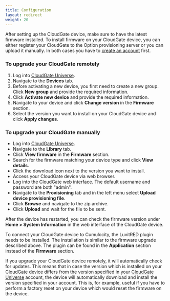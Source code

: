 ```yaml
---
title: Configuration
layout: redirect
weight: 20
---
```


After setting up the CloudGate device, make sure to have the latest firmware installed. To install firmware on your CloudGate device, you can either register your CloudGate to the Option provisioning server or you can upload it manually. In both cases you have to [create an account](https://cloudgateuniverse.com/) first.

### To upgrade your CloudGate remotely

1. Log into [CloudGate Universe](https://cloudgateuniverse.com/).
2. Navigate to the **Devices** tab.
3. Before activating a new device, you first need to create a new group. Click **New group** and provide the required information.
4. Click **Activate new device** and provide the required information.
5. Navigate to your device and click **Change version** in the **Firmware** section.
6. Select the version you want to install on your CloudGate device and click **Apply changes**.

### To upgrade your CloudGate manually

- Log into [CloudGate Universe](https://cloudgateuniverse.com/).
- Navigate to the **Library** tab.
- Click **View firmware** in the **Firmware** section.
- Search for the firmware matching your device type and click **View details**.
- Click the download icon next to the version you want to install.
- Access your CloudGate device via web browser.
- Log into the CloudGate web interface. The default username and password are both "admin".
- Navigate to the **Provisioning** tab and in the left menu select **Upload device provisioning file**.
- Click **Browse** and navigate to the zip archive.
- Click **Upload** and wait for the file to be sent.

After the device has restarted, you can check the firmware version under **Home > System Information** in the web interface of the CloudGate device.

To connect your CloudGate device to Cumulocity, the LuvitRED plugin needs to be installed. The installation is similar to the firmware upgrade described above.  The plugin can be found in the **Application** section instead of the **Firmware** section.

If you upgrade your CloudGate device remotely, it will automatically check for updates. This means that in case the version which is installed on your CloudGate device differs from the version specified in your [CloudGate Universe](https://cloudgateuniverse.com/) account, the device will automatically download and install the version specified in your account. This is, for example, useful if you have to perform a factory reset on your device which would reset the firmware on the device. 
